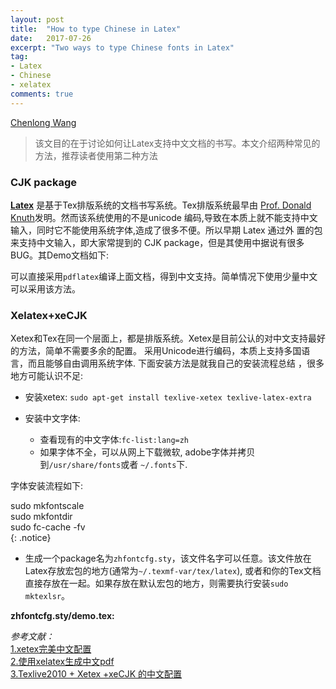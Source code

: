 ```yaml
---
layout: post
title:  "How to type Chinese in Latex"
date:   2017-07-26
excerpt: "Two ways to type Chinese fonts in Latex"
tag:
- Latex 
- Chinese 
- xelatex 
comments: true
---
```

 [Chenlong Wang](http://www.chenlongwang.cn)    

> 该文目的在于讨论如何让Latex支持中文文档的书写。本文介绍两种常见的方法，推荐读者使用第二种方法


### CJK package

[**Latex**](https://www.latex-project.org/) 是基于Tex排版系统的文档书写系统。Tex排版系统最早由
[Prof. Donald Knuth](http://www-cs-faculty.stanford.edu/~knuth/)发明。然而该系统使用的不是unicode
编码,导致在本质上就不能支持中文输入，同时它不能使用系统字体,造成了很多不便。所以早期 Latex 通过外
置的包来支持中文输入，即大家常提到的 CJK package，但是其使用中据说有很多BUG。其Demo文档如下:

<script src="https://gist.github.com/Chenlonw/b0bb9c8e55a3c5392f1b27f37aaab949.js"></script>

可以直接采用`pdflatex`编译上面文档，得到中文支持。简单情况下使用少量中文可以采用该方法。

### Xelatex+xeCJK

Xetex和Tex在同一个层面上，都是排版系统。Xetex是目前公认的对中文支持最好的方法，简单不需要多余的配置。
采用Unicode进行编码，本质上支持多国语言，而且能够自由调用系统字体. 下面安装方法是就我自己的安装流程总结
，很多地方可能认识不足:

- 安装xetex: `sudo apt-get install texlive-xetex texlive-latex-extra`

- 安装中文字体:  
  + 查看现有的中文字体:`fc-list:lang=zh`  
  + 如果字体不全，可以从网上下载微软, adobe字体并拷贝到`/usr/share/fonts`或者 `~/.fonts`下.

字体安装流程如下:

sudo mkfontscale   
sudo mkfontdir   
sudo fc-cache -fv  
{: .notice}

-  生成一个package名为`zhfontcfg.sty`，该文件名字可以任意。该文件放在Latex存放宏包的地方(通常为`~/.texmf-var/tex/latex`),
 或者和你的Tex文档直接存放在一起。如果存放在默认宏包的地方，则需要执行安装`sudo mktexlsr`。

**zhfontcfg.sty/demo.tex:**
<script src="https://gist.github.com/Chenlonw/6c4332730d986e479a447d5b10992d2b.js"></script>

*参考文献：*   
[1.xetex完美中文配置](http://www.linuxdiyf.com/viewarticle.php?id=108646)   
[2.使用xelatex生成中文pdf](http://blog.jqian.net/post/xelatex.html)   
[3.Texlive2010 + Xetex +xeCJK 的中文配置](http://blog.sina.com.cn/s/blog_77f5a65c0101betb.html)  
